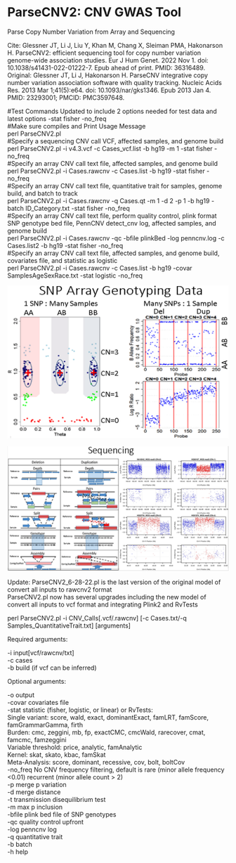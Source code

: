 # ParseCNV2: CNV GWAS Tool
Parse Copy Number Variation from Array and Sequencing  

Cite: Glessner JT, Li J, Liu Y, Khan M, Chang X, Sleiman PMA, Hakonarson H. ParseCNV2: efficient sequencing tool for copy number variation genome-wide association studies. Eur J Hum Genet. 2022 Nov 1. doi: 10.1038/s41431-022-01222-7. Epub ahead of print. PMID: 36316489.  
Original: Glessner JT, Li J, Hakonarson H. ParseCNV integrative copy number variation association software with quality tracking. Nucleic Acids Res. 2013 Mar 1;41(5):e64. doi: 10.1093/nar/gks1346. Epub 2013 Jan 4. PMID: 23293001; PMCID: PMC3597648.  

#Test Commands Updated to include 2 options needed for test data and latest options -stat fisher -no_freq  
#Make sure compiles and Print Usage Message  
perl ParseCNV2.pl  
#Specify a sequencing CNV call VCF, affected samples, and genome build  
perl ParseCNV2.pl -i v4.3.vcf -c Cases_vcf.list -b hg19 -m 1 -stat fisher -no_freq  
#Specify an array CNV call text file, affected samples, and genome build  
perl ParseCNV2.pl -i Cases.rawcnv -c Cases.list -b hg19 -stat fisher -no_freq  
#Specify an array CNV call text file, quantitative trait for samples, genome build, and batch to track  
perl ParseCNV2.pl -i Cases.rawcnv -q Cases.qt -m 1 -d 2 -p 1 -b hg19 -batch ID_Category.txt -stat fisher -no_freq  
#Specify an array CNV call text file, perform quality control, plink format SNP genotype bed file, PennCNV detect_cnv log, affected samples, and genome build  
perl ParseCNV2.pl -i Cases.rawcnv -qc -bfile plinkBed -log penncnv.log -c Cases.list2 -b hg19 -stat fisher -no_freq  
#Specify an array CNV call text file, affected samples, and genome build, covariates file, and statistic as logistic  
perl ParseCNV2.pl -i Cases.rawcnv -c Cases.list -b hg19 -covar SamplesAgeSexRace.txt -stat logistic -no_freq  

![SNPArrayGenotypingData](/images/SNPArrayGenotypingData.png)  
  
![SequencingData](/images/SequencingData.png)  

Update: ParseCNV2_6-28-22.pl is the last version of the original model of convert all inputs to rawcnv2 format  
ParseCNV2.pl now has several upgrades including the new model of convert all inputs to vcf format and integrating Plink2 and RvTests  

perl ParseCNV2.pl -i CNV_Calls[.vcf/.rawcnv] [-c Cases.txt/-q Samples_QuantitativeTrait.txt] [arguments]  

Required arguments:  

-i      input[vcf/rawcnv/txt]  
-c      cases  
-b      build (if vcf can be inferred)  

Optional arguments:  

-o      output  
-covar  covariates file  
-stat   statistic (fisher, logistic, or linear) or RvTests:  
        Single variant: score, wald, exact, dominantExact, famLRT, famScore, famGrammarGamma, firth  
        Burden: cmc, zeggini, mb, fp, exactCMC, cmcWald, rarecover, cmat, famcmc, famzeggini  
        Variable threshold: price, analytic, famAnalytic  
        Kernel: skat, skato, kbac, famSkat  
        Meta-Analysis: score, dominant, recessive, cov, bolt, boltCov  
-no_freq        No CNV frequency filtering, default is rare (minor allele frequency <0.01) recurrent (minor allele count > 2)  
-p      merge p variation  
-d      merge distance  
-t      transmission disequilibrium test  
-m      max p inclusion  
-bfile  plink bed file of SNP genotypes  
-qc     quality control upfront  
-log    penncnv log  
-q      quantitative trait  
-b      batch  
-h      help  
